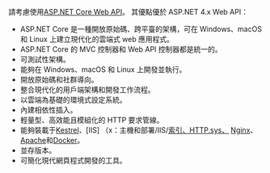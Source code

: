 請考慮使用[ASP.NET Core Web API](/aspnet/core/web-api)。 其優點優於 ASP.NET 4.x Web API：

* ASP.NET Core 是一種開放原始碼、跨平臺的架構，可在 Windows、macOS 和 Linux 上建立現代化的雲端式 web 應用程式。
* ASP.NET Core 的 MVC 控制器和 Web API 控制器都是統一的。
* 可測試性架構。
* 能夠在 Windows、macOS 和 Linux 上開發並執行。
* 開放原始碼和社群導向。
* 整合現代化的用戶端架構和開發工作流程。
* 以雲端為基礎的環境式設定系統。
* 內建相依性插入。
* 輕量型、高效能且模組化的 HTTP 要求管線。
* 能夠裝載于[Kestrel](/aspnet/core/fundamentals/servers/kestrel)、[IIS] （x：主機和部署/IIS/[索引、HTTP.sys、](xref:fundamentals/servers/httpsys) [Nginx](xref:host-and-deploy/linux-nginx)、 [Apache](xref:host-and-deploy/linux-apache)和[Docker](xref:host-and-deploy/docker/index)。
* 並存版本。
* 可簡化現代網頁程式開發的工具。
